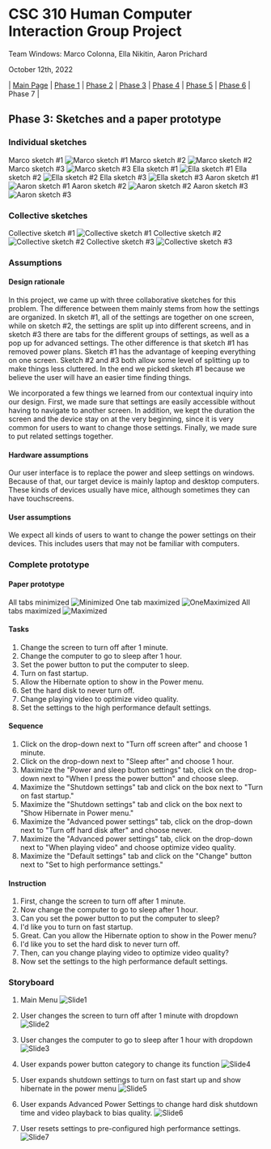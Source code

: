 # CSC 310 Human Computer Interaction Group Project

Team Windows: Marco Colonna, Ella Nikitin, Aaron Prichard

October 12th, 2022

| [Main Page](https://marco-colonna.github.io/csc-310-project) | [Phase 1](https://marco-colonna.github.io/csc-310-project/phase1) | [Phase 2](https://marco-colonna.github.io/csc-310-project/phase2) | [Phase 3](https://marco-colonna.github.io/csc-310-project/phase3) | [Phase 4](https://marco-colonna.github.io/csc-310-project/phase4) | [Phase 5](https://marco-colonna.github.io/csc-310-project/phase5) | [Phase 6](https://marco-colonna.github.io/csc-310-project/phase6) | Phase 7 |

## Phase 3: Sketches and a paper prototype

### Individual sketches

Marco sketch #1
![Marco sketch #1](https://user-images.githubusercontent.com/84739957/195435441-c1d56ef9-5a7e-40f9-98e1-784ead15886e.JPG)
Marco sketch #2
![Marco sketch #2](https://user-images.githubusercontent.com/84739957/195435458-3f4f7ea0-88df-4386-a418-106c81a00f20.JPG)
Marco sketch #3
![Marco sketch #3](https://user-images.githubusercontent.com/84739957/195435470-582ca9d6-269a-4519-b465-f3d95713a280.JPG)
Ella sketch #1
![Ella sketch #1](https://user-images.githubusercontent.com/84739957/195435484-7ede8eff-709a-4c46-91be-6acfa78d69ec.jpg)
Ella sketch #2
![Ella sketch #2](https://user-images.githubusercontent.com/84739957/195435497-1945fa0c-35ec-4715-b333-dcf295442f74.jpg)
Ella sketch #3
![Ella sketch #3](https://user-images.githubusercontent.com/84739957/195435510-f863b0a8-f7ed-4143-8b08-e07b321ff467.jpg)
Aaron sketch #1
![Aaron sketch #1](https://user-images.githubusercontent.com/84739957/195435520-d87216c8-eb55-4da1-a2f1-c0a1e7d7d539.jpg)
Aaron sketch #2
![Aaron sketch #2](https://user-images.githubusercontent.com/84739957/195435531-231ec3c7-6dcb-49d0-aaa8-df786cae6b31.jpg)
Aaron sketch #3
![Aaron sketch #3](https://user-images.githubusercontent.com/84739957/195435541-9e52dd89-c421-45b1-95a2-81b0a8ee4637.jpg)

### Collective sketches

Collective sketch #1
![Collective sketch #1](https://user-images.githubusercontent.com/84739957/195435707-b1251261-3690-427d-8565-440eb05e2b91.JPG)
Collective sketch #2
![Collective sketch #2](https://user-images.githubusercontent.com/84739957/195435714-1a649609-e5be-4f76-9276-253870656899.jpg)
Collective sketch #3
![Collective sketch #3](https://user-images.githubusercontent.com/84739957/195435718-9f3408e5-d47a-4951-aef8-d88780ff09b5.jpg)

### Assumptions

#### Design rationale

In this project, we came up with three collaborative sketches for this problem. The difference between them mainly stems from how the settings are organized. In sketch #1, all of the settings are together on one screen, while on sketch #2, the settings are split up into different screens, and in sketch #3 there are tabs for the different groups of settings, as well as a pop up for advanced settings. The other difference is that sketch #1 has removed power plans. Sketch #1 has the advantage of keeping everything on one screen. Sketch #2 and #3 both allow some level of splitting up to make things less cluttered. In the end we picked sketch #1 because we believe the user will have an easier time finding things.

We incorporated a few things we learned from our contextual inquiry into our design. First, we made sure that settings are easily accessible without having to navigate to another screen. In addition, we kept the duration the screen and the device stay on at the very beginning, since it is very common for users to want to change those settings. Finally, we made sure to put related settings together.

#### Hardware assumptions

Our user interface is to replace the power and sleep settings on windows. Because of that, our target device is mainly laptop and desktop computers. These kinds of devices usually have mice, although sometimes they can have touchscreens.

#### User assumptions

We expect all kinds of users to want to change the power settings on their devices. This includes users that may not be familiar with computers.

### Complete prototype

#### Paper prototype

All tabs minimized
![Minimized](https://user-images.githubusercontent.com/84739957/195438303-bef27bed-d405-425b-ab0f-5f57691e4d7d.jpg)
One tab maximized
![OneMaximized](https://user-images.githubusercontent.com/84739957/195438314-f2c70cec-69ea-4304-bd3b-4b459cad23fc.jpg)
All tabs maximized
![Maximized](https://user-images.githubusercontent.com/84739957/195438326-e42752a1-a4af-4e92-b926-4ae3297ad8fb.jpg)

#### Tasks

1. Change the screen to turn off after 1 minute.
2. Change the computer to go to sleep after 1 hour.
3. Set the power button to put the computer to sleep.
4. Turn on fast startup.
5. Allow the Hibernate option to show in the Power menu.
6. Set the hard disk to never turn off.
7. Change playing video to optimize video quality.
8. Set the settings to the high performance default settings.

#### Sequence

1. Click on the drop-down next to "Turn off screen after" and choose 1 minute.
2. Click on the drop-down next to "Sleep after" and choose 1 hour.
3. Maximize the "Power and sleep button settings" tab, click on the drop-down next to "When I press the power button" and choose sleep.
4. Maximize the "Shutdown settings" tab and click on the box next to "Turn on fast startup."
5. Maximize the "Shutdown settings" tab and click on the box next to "Show Hibernate in Power menu."
6. Maximize the "Advanced power settings" tab, click on the drop-down next to "Turn off hard disk after" and choose never.
7. Maximize the "Advanced power settings" tab, click on the drop-down next to "When playing video" and choose optimize video quality.
8. Maximize the "Default settings" tab and click on the "Change" button next to "Set to high performance settings."

#### Instruction

1. First, change the screen to turn off after 1 minute.
2. Now change the computer to go to sleep after 1 hour.
3. Can you set the power button to put the computer to sleep?
4. I'd like you to turn on fast startup.
5. Great. Can you allow the Hibernate option to show in the Power menu?
6. I'd like you to set the hard disk to never turn off.
7. Then, can you change playing video to optimize video quality?
8. Now set the settings to the high performance default settings.

### Storyboard

1. Main Menu
![Slide1](https://user-images.githubusercontent.com/113215701/195474446-705cda2e-9bbe-47b9-ad46-8298068e4a3b.PNG)

2. User changes the screen to turn off after 1 minute with dropdown
![Slide2](https://user-images.githubusercontent.com/113215701/195474458-da58f783-d48d-4bd4-9014-24ef126312fc.PNG)

3. User changes the computer to go to sleep after 1 hour with dropdown
![Slide3](https://user-images.githubusercontent.com/113215701/195474469-a8eb6581-4e60-446f-8fe0-896d9acd1c6b.PNG)

4. User expands power button category to change its function
![Slide4](https://user-images.githubusercontent.com/113215701/195474487-4a9fcb1e-09f0-4fa8-9a01-fbaa1bfb5b5e.PNG)

5. User expands shutdown settings to turn on fast start up and show hibernate in the power menu
![Slide5](https://user-images.githubusercontent.com/113215701/195474508-ed43cdad-a6f7-4d2d-9451-7219c7a23311.PNG)

6. User expands Advanced Power Settings to change hard disk shutdown time and video playback to bias quality.
![Slide6](https://user-images.githubusercontent.com/113215701/195474518-2929555a-f198-4668-88ad-9a2185153f96.PNG)

7. User resets settings to pre-configured high performance settings.
![Slide7](https://user-images.githubusercontent.com/113215701/195474530-c00c62f2-fce5-4d7c-8b4c-96d85c10309c.PNG)
